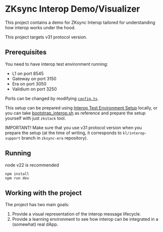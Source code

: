 # ZKsync Interop Demo/Visualizer

This project contains a demo for ZKsync Interop tailored for understanding
how interop works under the hood.

This project targets v31 protocol version.

## Prerequisites

You need to have interop test environment running:
- L1 on port 8545
- Gateway on port 3150
- Era on port 3050
- Validium on port 3250

Ports can be changed by modifying [`config.ts`](./src/config.ts).

This setup can be prepared using [Interop Test Environment Setup](https://github.com/dutterbutter/wip-interop/) locally,
or you can take [bootstrap_interop.sh](https://github.com/dutterbutter/wip-interop/blob/main/scripts/bootstrap_interop.sh)
as reference and prepare the setup yourself with just `zkstack` tool.

IMPORTANT! Make sure that you use v31 protocol version when you prepare the setup (at the time of writing, it corresponds
to `kl/interop-support` branch in `zksync-era` repository).

## Running

node v22 is recommended

```
npm install
npm run dev
```

## Working with the project

The project has two main goals:

1. Provide a visual representation of the interop message lifecycle.
2. Provide a learning environment to see how interop can be integrated in a (somewhat) real dApp.

